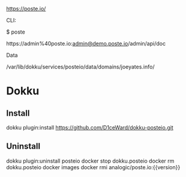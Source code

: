 https://poste.io/

CLI:

$ poste

https://admin%40poste.io:admin@demo.poste.io/admin/api/doc


Data

/var/lib/dokku/services/posteio/data/domains/joeyates.info/

# Dokku

## Install

dokku plugin:install https://github.com/D1ceWard/dokku-posteio.git

## Uninstall

dokku plugin:uninstall posteio
docker stop dokku.posteio
docker rm dokku.posteio
docker images
docker rmi analogic/poste.io:{{version}}
